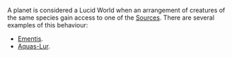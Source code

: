 A planet is considered a Lucid World when an arrangement of creatures of the same species gain access to one of the <a href='#' class='note-link' data-id='Sources' onclick="console.log('Link clicked:', 'Sources'); Shiny.setInputValue('linked_doc_click', 'Sources', {priority: 'event'}); return false;">Sources</a>. There are several examples of this behaviour:
+ <a href='#' class='note-link' data-id='Ementis' onclick="console.log('Link clicked:', 'Ementis'); Shiny.setInputValue('linked_doc_click', 'Ementis', {priority: 'event'}); return false;">Ementis</a>.
+ <a href='#' class='note-link' data-id='Aquas-Lur' onclick="console.log('Link clicked:', 'Aquas-Lur'); Shiny.setInputValue('linked_doc_click', 'Aquas-Lur', {priority: 'event'}); return false;">Aquas-Lur</a>.
